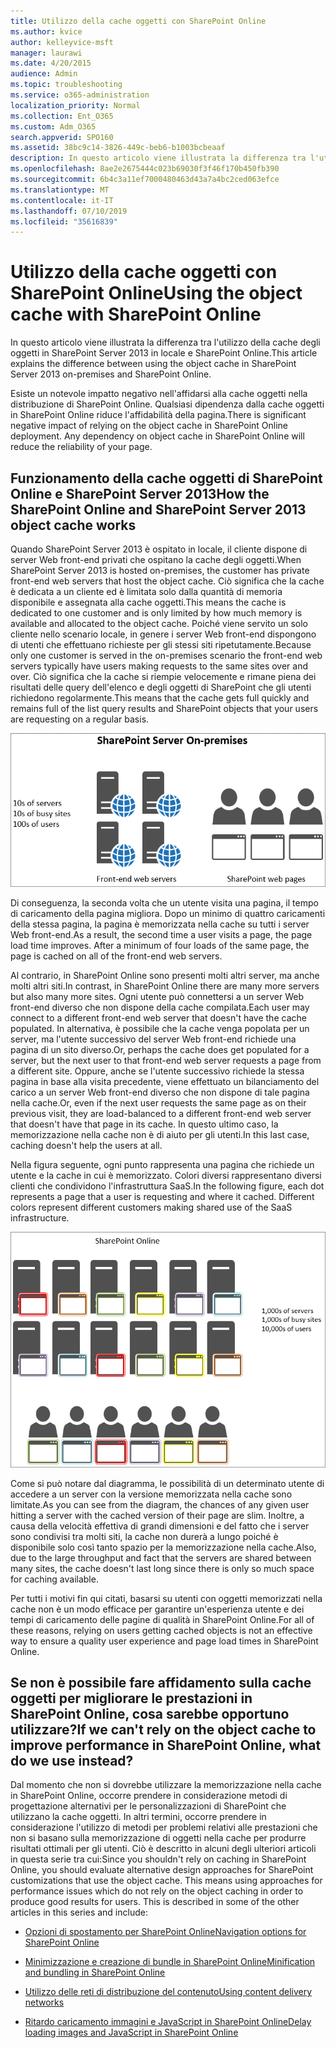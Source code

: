 ```yaml
---
title: Utilizzo della cache oggetti con SharePoint Online
ms.author: kvice
author: kelleyvice-msft
manager: laurawi
ms.date: 4/20/2015
audience: Admin
ms.topic: troubleshooting
ms.service: o365-administration
localization_priority: Normal
ms.collection: Ent_O365
ms.custom: Adm_O365
search.appverid: SPO160
ms.assetid: 38bc9c14-3826-449c-beb6-b1003bcbeaaf
description: In questo articolo viene illustrata la differenza tra l'utilizzo della cache degli oggetti in SharePoint Server 2013 in locale e SharePoint Online.
ms.openlocfilehash: 8ae2e2675444c023b69030f3f46f170b450fb390
ms.sourcegitcommit: 6b4c3a11ef7000480463d43a7a4bc2ced063efce
ms.translationtype: MT
ms.contentlocale: it-IT
ms.lasthandoff: 07/10/2019
ms.locfileid: "35616839"
---
```

# <a name="using-the-object-cache-with-sharepoint-online"></a><span data-ttu-id="6b9e9-103">Utilizzo della cache oggetti con SharePoint Online</span><span class="sxs-lookup"><span data-stu-id="6b9e9-103">Using the object cache with SharePoint Online</span></span>

<span data-ttu-id="6b9e9-104">In questo articolo viene illustrata la differenza tra l'utilizzo della cache degli oggetti in SharePoint Server 2013 in locale e SharePoint Online.</span><span class="sxs-lookup"><span data-stu-id="6b9e9-104">This article explains the difference between using the object cache in SharePoint Server 2013 on-premises and SharePoint Online.</span></span>
  
<span data-ttu-id="6b9e9-p101">Esiste un notevole impatto negativo nell'affidarsi alla cache oggetti nella distribuzione di SharePoint Online. Qualsiasi dipendenza dalla cache oggetti in SharePoint Online riduce l'affidabilità della pagina.</span><span class="sxs-lookup"><span data-stu-id="6b9e9-p101">There is significant negative impact of relying on the object cache in SharePoint Online deployment. Any dependency on object cache in SharePoint Online will reduce the reliability of your page.</span></span> 
  
## <a name="how-the-sharepoint-online-and-sharepoint-server-2013-object-cache-works"></a><span data-ttu-id="6b9e9-107">Funzionamento della cache oggetti di SharePoint Online e SharePoint Server 2013</span><span class="sxs-lookup"><span data-stu-id="6b9e9-107">How the SharePoint Online and SharePoint Server 2013 object cache works</span></span>

<span data-ttu-id="6b9e9-108">Quando SharePoint Server 2013 è ospitato in locale, il cliente dispone di server Web front-end privati che ospitano la cache degli oggetti.</span><span class="sxs-lookup"><span data-stu-id="6b9e9-108">When SharePoint Server 2013 is hosted on-premises, the customer has private front-end web servers that host the object cache.</span></span> <span data-ttu-id="6b9e9-109">Ciò significa che la cache è dedicata a un cliente ed è limitata solo dalla quantità di memoria disponibile e assegnata alla cache oggetti.</span><span class="sxs-lookup"><span data-stu-id="6b9e9-109">This means the cache is dedicated to one customer and is only limited by how much memory is available and allocated to the object cache.</span></span> <span data-ttu-id="6b9e9-110">Poiché viene servito un solo cliente nello scenario locale, in genere i server Web front-end dispongono di utenti che effettuano richieste per gli stessi siti ripetutamente.</span><span class="sxs-lookup"><span data-stu-id="6b9e9-110">Because only one customer is served in the on-premises scenario the front-end web servers typically have users making requests to the same sites over and over.</span></span> <span data-ttu-id="6b9e9-111">Ciò significa che la cache si riempie velocemente e rimane piena dei risultati delle query dell'elenco e degli oggetti di SharePoint che gli utenti richiedono regolarmente.</span><span class="sxs-lookup"><span data-stu-id="6b9e9-111">This means that the cache gets full quickly and remains full of the list query results and SharePoint objects that your users are requesting on a regular basis.</span></span>
  
![Mostra il traffico e il caricamento ai server Web front-end locali](media/a0d38b36-4909-4abb-8d4e-4930814bb3de.png)
  
<span data-ttu-id="6b9e9-p103">Di conseguenza, la seconda volta che un utente visita una pagina, il tempo di caricamento della pagina migliora. Dopo un minimo di quattro caricamenti della stessa pagina, la pagina è memorizzata nella cache su tutti i server Web front-end.</span><span class="sxs-lookup"><span data-stu-id="6b9e9-p103">As a result, the second time a user visits a page, the page load time improves. After a minimum of four loads of the same page, the page is cached on all of the front-end web servers.</span></span>
  
<span data-ttu-id="6b9e9-115">Al contrario, in SharePoint Online sono presenti molti altri server, ma anche molti altri siti.</span><span class="sxs-lookup"><span data-stu-id="6b9e9-115">In contrast, in SharePoint Online there are many more servers but also many more sites.</span></span> <span data-ttu-id="6b9e9-116">Ogni utente può connettersi a un server Web front-end diverso che non dispone della cache compilata.</span><span class="sxs-lookup"><span data-stu-id="6b9e9-116">Each user may connect to a different front-end web server that doesn't have the cache populated.</span></span> <span data-ttu-id="6b9e9-117">In alternativa, è possibile che la cache venga popolata per un server, ma l'utente successivo del server Web front-end richiede una pagina di un sito diverso.</span><span class="sxs-lookup"><span data-stu-id="6b9e9-117">Or, perhaps the cache does get populated for a server, but the next user to that front-end web server requests a page from a different site.</span></span> <span data-ttu-id="6b9e9-118">Oppure, anche se l'utente successivo richiede la stessa pagina in base alla visita precedente, viene effettuato un bilanciamento del carico a un server Web front-end diverso che non dispone di tale pagina nella cache.</span><span class="sxs-lookup"><span data-stu-id="6b9e9-118">Or, even if the next user requests the same page as on their previous visit, they are load-balanced to a different front-end web server that doesn't have that page in its cache.</span></span> <span data-ttu-id="6b9e9-119">In questo ultimo caso, la memorizzazione nella cache non è di aiuto per gli utenti.</span><span class="sxs-lookup"><span data-stu-id="6b9e9-119">In this last case, caching doesn't help the users at all.</span></span>
  
<span data-ttu-id="6b9e9-p105">Nella figura seguente, ogni punto rappresenta una pagina che richiede un utente e la cache in cui è memorizzato. Colori diversi rappresentano diversi clienti che condividono l'infrastruttura SaaS.</span><span class="sxs-lookup"><span data-stu-id="6b9e9-p105">In the following figure, each dot represents a page that a user is requesting and where it cached. Different colors represent different customers making shared use of the SaaS infrastructure.</span></span>
  
![Mostra i risultati di memorizzazione nella cache degli oggetti in SharePoint Online](media/25d04011-ef83-4cb7-9e04-a6ed490f63c3.png)
  
<span data-ttu-id="6b9e9-123">Come si può notare dal diagramma, le possibilità di un determinato utente di accedere a un server con la versione memorizzata nella cache sono limitate.</span><span class="sxs-lookup"><span data-stu-id="6b9e9-123">As you can see from the diagram, the chances of any given user hitting a server with the cached version of their page are slim.</span></span> <span data-ttu-id="6b9e9-124">Inoltre, a causa della velocità effettiva di grandi dimensioni e del fatto che i server sono condivisi tra molti siti, la cache non durerà a lungo poiché è disponibile solo così tanto spazio per la memorizzazione nella cache.</span><span class="sxs-lookup"><span data-stu-id="6b9e9-124">Also, due to the large throughput and fact that the servers are shared between many sites, the cache doesn't last long since there is only so much space for caching available.</span></span>
  
<span data-ttu-id="6b9e9-125">Per tutti i motivi fin qui citati, basarsi su utenti con oggetti memorizzati nella cache non è un modo efficace per garantire un'esperienza utente e dei tempi di caricamento delle pagine di qualità in SharePoint Online.</span><span class="sxs-lookup"><span data-stu-id="6b9e9-125">For all of these reasons, relying on users getting cached objects is not an effective way to ensure a quality user experience and page load times in SharePoint Online.</span></span>
  
## <a name="if-we-cant-rely-on-the-object-cache-to-improve-performance-in-sharepoint-online-what-do-we-use-instead"></a><span data-ttu-id="6b9e9-126">Se non è possibile fare affidamento sulla cache oggetti per migliorare le prestazioni in SharePoint Online, cosa sarebbe opportuno utilizzare?</span><span class="sxs-lookup"><span data-stu-id="6b9e9-126">If we can't rely on the object cache to improve performance in SharePoint Online, what do we use instead?</span></span>

<span data-ttu-id="6b9e9-p107">Dal momento che non si dovrebbe utilizzare la memorizzazione nella cache in SharePoint Online, occorre prendere in considerazione metodi di progettazione alternativi per le personalizzazioni di SharePoint che utilizzano la cache oggetti. In altri termini, occorre prendere in considerazione l'utilizzo di metodi per problemi relativi alle prestazioni che non si basano sulla memorizzazione di oggetti nella cache per produrre risultati ottimali per gli utenti. Ciò è descritto in alcuni degli ulteriori articoli in questa serie tra cui:</span><span class="sxs-lookup"><span data-stu-id="6b9e9-p107">Since you shouldn't rely on caching in SharePoint Online, you should evaluate alternative design approaches for SharePoint customizations that use the object cache. This means using approaches for performance issues which do not rely on the object caching in order to produce good results for users. This is described in some of the other articles in this series and include:</span></span>
  
- [<span data-ttu-id="6b9e9-130">Opzioni di spostamento per SharePoint Online</span><span class="sxs-lookup"><span data-stu-id="6b9e9-130">Navigation options for SharePoint Online</span></span>](navigation-options-for-sharepoint-online.md)
    
- [<span data-ttu-id="6b9e9-131">Minimizzazione e creazione di bundle in SharePoint Online</span><span class="sxs-lookup"><span data-stu-id="6b9e9-131">Minification and bundling in SharePoint Online</span></span>](minification-and-bundling-in-sharepoint-online.md)
    
- [<span data-ttu-id="6b9e9-132">Utilizzo delle reti di distribuzione del contenuto</span><span class="sxs-lookup"><span data-stu-id="6b9e9-132">Using content delivery networks</span></span>](using-content-delivery-networks-with-sharepoint-online.md)
    
- [<span data-ttu-id="6b9e9-133">Ritardo caricamento immagini e JavaScript in SharePoint Online</span><span class="sxs-lookup"><span data-stu-id="6b9e9-133">Delay loading images and JavaScript in SharePoint Online</span></span>](delay-loading-images-and-javascript-in-sharepoint-online.md)
    

